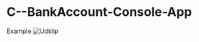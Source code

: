 # C--BankAccount-Console-App

Example
![Udklip](https://user-images.githubusercontent.com/48128587/202181504-7425268d-154d-4f5a-82c6-3837ee048033.PNG)
